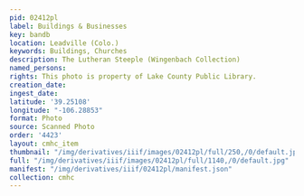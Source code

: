 ```yaml
---
pid: 02412pl
label: Buildings & Businesses
key: bandb
location: Leadville (Colo.)
keywords: Buildings, Churches
description: The Lutheran Steeple (Wingenbach Collection)
named_persons: 
rights: This photo is property of Lake County Public Library.
creation_date: 
ingest_date: 
latitude: '39.25108'
longitude: "-106.28853"
format: Photo
source: Scanned Photo
order: '4423'
layout: cmhc_item
thumbnail: "/img/derivatives/iiif/images/02412pl/full/250,/0/default.jpg"
full: "/img/derivatives/iiif/images/02412pl/full/1140,/0/default.jpg"
manifest: "/img/derivatives/iiif/02412pl/manifest.json"
collection: cmhc
---
```

